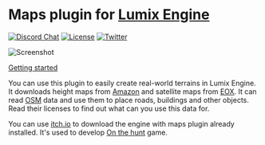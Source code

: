 # Maps plugin for [Lumix Engine](https://github.com/nem0/LumixEngine)

[![Discord Chat](https://img.shields.io/discord/480318777943392266.svg)](https://discord.gg/RgFybs6) 
[![License](http://img.shields.io/:license-mit-blue.svg)](http://doge.mit-license.org)
[![Twitter](https://img.shields.io/twitter/url/http/shields.io.svg?style=social)](https://twitter.com/mikulasflorek)

![Screenshot](https://user-images.githubusercontent.com/153526/118119303-72877380-b3ee-11eb-80d2-da3288b0cdd6.png)

[Getting started](https://www.youtube.com/watch?v=SaZPVgnGyKo)

You can use this plugin to easily create real-world terrains in Lumix Engine. It downloads height maps from [Amazon](https://aws.amazon.com/public-datasets/terrain/) and satellite maps from [EOX](https://maps.eox.at/). It can read [OSM](https://www.openstreetmap.org/#map=14/48.6627/17.9527) data and use them to place roads, buildings and other objects. Read their licenses to find out what can you use this data for.

You can use [itch.io](https://mikulasflorek.itch.io/lumix-engine) to download the engine with maps plugin already installed. It's used to develop [On the hunt](https://mikulasflorek.itch.io/on-the-hunt) game.
